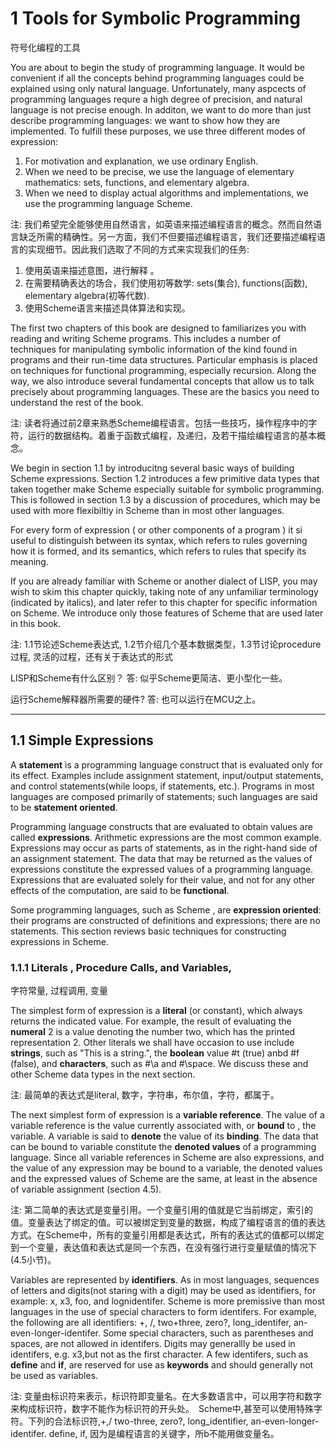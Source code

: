 # 1 Tools for Symbolic Programming

符号化编程的工具

You are about to begin the study of programming language. It would be convenient if all the concepts behind programming languages could be explained using only natural language. Unfortunately, many aspcects of programming languages requre a high degree of precision, and natural language is not precise enough. In additon, we want to do more than just describe programming languages: we want to show how they are implemented. To fulfill these purposes, we use three different modes of expression:

1. For motivation and explanation, we use ordinary English.
2. When we need to be precise, we use the language of elementary mathematics: sets, functions, and elementary algebra.
3. When we need to display actual algorithms and implementations, we use the programming language Scheme.

注: 我们希望完全能够使用自然语言，如英语来描述编程语言的概念。然而自然语言缺乏所需的精确性。另一方面，我们不但要描述编程语言，我们还要描述编程语言的实现细节。因此我们选取了不同的方式来实现我们的任务:

1. 使用英语来描述意图，进行解释 。
2. 在需要精确表达的场合，我们使用初等数学: sets(集合), functions(函数), elementary algebra(初等代数).
3. 使用Scheme语言来描述具体算法和实现。

The first two chapters of this book are designed to familiarizes you with reading and writing Scheme programs. This includes a number of techniques for manipulating symbolic information of the kind found in programs and their run-time data structures. Particular emphasis is placed on techniques for functional programming, especially recursion. Along the way, we also introduce several fundamental concepts that allow us to talk precisely about programming languages. These are the basics you need to understand the rest of the book.

注: 读者将通过前2章来熟悉Scheme编程语言。包括一些技巧，操作程序中的字符，运行的数据结构。着重于函数式编程，及递归，及若干描绘编程语言的基本概念。

We begin in section 1.1 by introducitng several basic ways of building Scheme expressions. Section 1.2 introduces a few primitive data types that taken together make Scheme especially suitable for symbolic programming. This is followed in section 1.3 by a discussion of procedures, which may be used with more flexibiltiy in Scheme than in most other languages.

For every form of expression ( or other components of a program ) it si useful to distinguish between its syntax, which refers to rules governing how it is formed, and its semantics, which refers to rules that specify its meaning.

If you are already familiar with Scheme or another dialect of LISP, you may wish to skim this chapter quickly, taking note of any unfamiliar terminology (indicated by italics), and later refer to this chapter for specific information on Scheme. We introduce only those features of Scheme that are used later in this book.

注: 1.1节论述Scheme表达式, 1.2节介绍几个基本数据类型，1.3节讨论procedure过程, 灵活的过程，还有关于表达式的形式

  LISP和Scheme有什么区别？
  答: 似乎Scheme更简洁、更小型化一些。


  运行Scheme解释器所需要的硬件?
  答: 也可以运行在MCU之上。

---

## 1.1 Simple Expressions

A **statement** is a programming language construct that is evaluated only for its effect. Examples include assignment statement, input/output statements, and control statements(while loops, if statements, etc.). Programs in most languages are composed primarily of statements; such languages are said to be **statement oriented**.

Programming language constructs that are evaluated to obtain values are called **expressions**. Arithmetic expressions are the most common example. Expressions may occur as parts of statements, as in the right-hand side of an assignment statement. The data that may be returned as the values of expressions constitute the expressed values of a programming language. Expressions that are evaluated solely for their value, and not for any other effects of the computation, are said to be **functional**.

Some programming languages, such as Scheme , are **expression oriented**: their programs are constructed of definitions and expressions; there are no statements. This section reviews basic techniques for constructing expressions in Scheme.

### 1.1.1 Literals , Procedure Calls, and Variables,
字符常量, 过程调用, 变量

The simplest form of expression is a **literal** (or constant), which always returns the indicated value. For example, the result of evaluating the **numeral** 2 is a value denoting the number two, which has the printed representation 2. Other literals we shall have occasion to use include **strings**, such as "This is a string.", the **boolean** value  #t (true) anbd #f (false), and **characters**, such as #\a and #\space. We discuss these and other Scheme data types in the next section.

注: 最简单的表达式是literal, 数字，字符串，布尔值，字符，都属于。

The next simplest form of expression is a **variable reference**. The value of a variable reference is the value currently associated with, or **bound** to , the variable. A variable is said to **denote** the value of its **binding**. The data that can be bound to variable constitute the **denoted values** of a programming language. Since all variable references in Scheme are also expressions, and the value of any expression may be bound to a variable, the denoted values and the expressed values of Scheme are the same, at least in the absence of variable assignment (section 4.5).

注: 第二简单的表达式是变量引用。一个变量引用的值就是它当前绑定，索引的值。变量表达了绑定的值。可以被绑定到变量的数据，构成了编程语言的值的表达方式。在Scheme中，所有的变量引用都是表达式，所有的表达式的值都可以绑定到一个变量，表达值和表达式是同一个东西，在没有强行进行变量赋值的情况下(4.5小节)。

Variables are represented by **identifiers**. As in most languages, sequences of letters and digits(not staring with a digit) may be used as identifiers, for example: x, x3, foo, and lognidentifer. Scheme is more premissive than most languages in the use of special characters to form identifers. For example, the following are all identifiers: +, /, two+three, zero?, long_identifer, an-even-longer-identifer. Some special characters, such as parentheses and spaces, are not allowed in identifers. Digits may generallly be used in identifers, e.g. x3,but not as the first character. A few identifers, such as **define** and **if**, are reserved for use as **keywords** and should generally not be used as variables.

注: 变量由标识符来表示，标识符即变量名。在大多数语言中，可以用字符和数字来构成标识符，数字不能作为标识符的开头处。　Scheme中,甚至可以使用特殊字符。下列的合法标识符,+,/ two-three, zero?, long_identifier, an-even-longer-identifer. define, if, 因为是编程语言的关键字，所b不能用做变量名。






